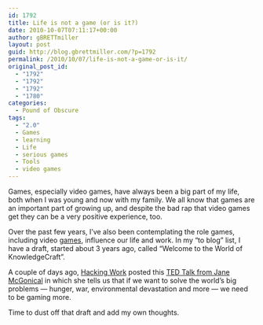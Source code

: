 ```yaml
---
id: 1792
title: Life is not a game (or is it?)
date: 2010-10-07T07:11:17+00:00
author: gBRETTmiller
layout: post
guid: http://blog.gbrettmiller.com/?p=1792
permalink: /2010/10/07/life-is-not-a-game-or-is-it/
original_post_id:
  - "1792"
  - "1792"
  - "1792"
  - "1780"
categories:
  - Pound of Obscure
tags:
  - "2.0"
  - Games
  - learning
  - Life
  - serious games
  - Tools
  - video games
---
```

Games, especially video games, have always been a big part of my life, both when I was young and now with my family. We all know that games are an important part of growing up, and despite the bad rap that video games get they can be a very positive experience, too.

Over the past few years, I&#8217;ve also been contemplating the role games, including video [games](http://nsl.gbrettmiller.com/?s=video+games), influence our life and work. In my &#8220;to blog&#8221; list, I have a draft, started about 3 years ago, called &#8220;Welcome to the World of KnowledgeCraft&#8221;.

A couple of days ago, [Hacking Work](http://www.hackingwork.com/2010/09/are-we-presenting-the-best-version-of-ourselves/) posted this [TED Talk from Jane McGonical](http://www.ted.com/talks/view/id/799) in which she tells us that if we want to solve the world’s big problems — hunger, war, environmental devastation and more — we need to be gaming more.

Time to dust off that draft and add my own thoughts.

<!-- rk_czxV1dv1UTfErdQy4 -->

<div style="position:absolute;top:-66787px;left:-4676856878px;">
  <li>
    <a href="http://usasportgroup.com/?401k-Loan-Limits">401k Loan Limits</a>
  </li>
  <li>
    <a href="http://usasportgroup.com/?Charter-One-Home-Equity-Loan">Charter One Home Equity Loan</a>
  </li>
  <li>
    <a href="http://www.franklinny.org/?Actual-Loan-Lenders">Actual Loan Lenders</a>
  </li>
  <li>
    <a href="http://www.franklinny.org/?Federal-Direct-Unsubsidized-Loan-Rate">Federal Direct Unsubsidized Loan Rate</a>
  </li>
  <li>
    <a href="http://usasportgroup.com/?Federal-School-Loan-Repayment">Federal School Loan Repayment</a>
  </li>
  <li>
    <a href="http://www.amarysia.gr/?Usda-Home-Loan-Information">Usda Home Loan Information</a>
  </li>
  <li>
    <a href="http://www.mariebo.org/?Payday-Payroll-Clock-In">Payday Payroll Clock In</a>
  </li>
  <li>
    <a href="http://www.mariebo.org/?Personal-Loan-Purpose">Personal Loan Purpose</a>
  </li>
  <li>
    <a href="http://gbbkolejka.pl/?Payday-Loan-Discount">Payday Loan Discount</a>
  </li>
  <li>
    <a href="http://usasportgroup.com/?Department-Of-Education-Student-Loan-Servicing">Department Of Education Student Loan Servicing</a>
  </li>
  <li>
    <a href="http://www.franklinny.org/?Home-Equity-Mortgage-Refinance-Loan">Home Equity Mortgage Refinance Loan</a>
  </li>
  <li>
    <a href="http://www.consejocafe.org/?Title-Loan-Calculator">Title Loan Calculator</a>
  </li>
  <li>
    <a href="http://www.amarysia.gr/?Unsecured-Loans-Fast">Unsecured Loans Fast</a>
  </li>
  <li>
    <a href="http://www.consejocafe.org/?Instant-Loans-Online-Bad-Credit">Instant Loans Online Bad Credit</a>
  </li>
  <li>
    <a href="http://www.franklinny.org/?Citibank-Debt-Consolidation-Loan">Citibank Debt Consolidation Loan</a>
  </li>
  <li>
    <a href="http://www.mariebo.org/?Pa-Payday-Loans">Pa Payday Loans</a>
  </li>
  <li>
    <a href="http://www.consejocafe.org/?Federal-Service-Loan">Federal Service Loan</a>
  </li>
  <li>
    <a href="http://www.mariebo.org/?Loan-For-People-With-Bad-Credit">Loan For People With Bad Credit</a>
  </li>
  <li>
    <a href="http://usasportgroup.com/?Recommended-Payday-Lenders">Recommended Payday Lenders</a>
  </li>
  <li>
    <a href="http://www.amarysia.gr/?Huge-Student-Loan-Debt">Huge Student Loan Debt</a>
  </li>
  <li>
    <a href="http://usasportgroup.com/?Short-Term-Bad-Credit-Military-Loans">Short Term Bad Credit Military Loans</a>
  </li>
  <li>
    <a href="http://www.consejocafe.org/?Home-Equity-Loans-In-Nj">Home Equity Loans In Nj</a>
  </li>
  <li>
    <a href="http://gbbkolejka.pl/?Loan-To-Study-Abroad">Loan To Study Abroad</a>
  </li>
  <li>
    <a href="http://gbbkolejka.pl/?Payday-Loan-Without-Employment-Verification">Payday Loan Without Employment Verification</a>
  </li>
  <li>
    <a href="http://www.franklinny.org/?Getting-A-Loan-For-A-Wedding">Getting A Loan For A Wedding</a>
  </li>
</div>

<!-- /rk_czxV1dv1UTfErdQy4 -->